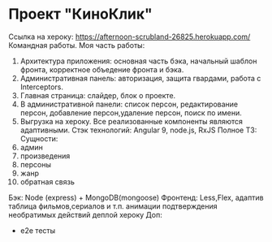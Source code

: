 # Проект "КиноКлик"
Ссылка на хероку: https://afternoon-scrubland-26825.herokuapp.com/
Командная работы. 
Моя часть работы:
1. Архитектура приложения: основная часть бэка, начальный шаблон фронта, корректное объедение фронта и бэка.  
2. Административная панель: авторизация, защита гвардами, работа с Interceptors.
3. Главная страница: слайдер, блок о проекте. 
4. В административной панели: список персон, редактирование персон, добавление персон,удаление персон, поиск по имени.
5. Выгрузка на хероку.
Все  реализованные компоненты являются адаптивными. 
Стэк технологий: Angular 9, node.js, RxJS
Полное ТЗ:
Сущности:
1. админ
2. произведения 
3. персоны
4. жанр
5. обратная связь

Бэк: 
	Node (express) + MongoDB(mongoose)
Фронтенд: 
Less,Flex, адаптив
таблица фильмов,сериалов и т.п. 
анимации
подтверждения необратимых действий
деплой хероку
Доп:	
* e2e тесты
